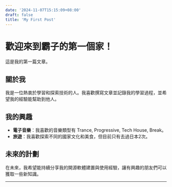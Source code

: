 ```yaml
---
date: '2024-11-07T15:15:09+08:00'
draft: false
title: 'My First Post'
---
```


# 歡迎來到霸子的第一個家！

這是我的第一篇文章。

## 關於我

我是一位熱衷於學習和探索技術的人。我喜歡撰寫文章並記錄我的學習過程，並希望我的經驗能幫助到他人。

## 我的興趣

- **電子音樂**：我喜歡的音樂類型有 Trance, Progressive, Tech House, Break。
- **旅遊**：我喜歡探索不同的國家文化和美食，但目前只有去過日本2次。

## 未來的計劃

在未來，我希望能持續分享我的開源軟體建置與使用經驗，讓有興趣的朋友們可以獲取一些新知識。

---